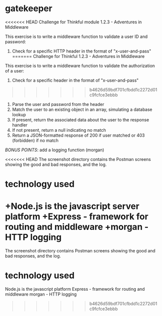 gatekeeper
==========
<<<<<<< HEAD
Challenge for Thinkful module 1.2.3 - Adventures in Middleware

This exercise is to write a middleware function to validate a user ID and password:
1. Check for a specific HTTP header in the format of "x-user-and-pass"
=======
Challenge for Thinkful 1.2.3 - Adventures in Middleware

This exercise is to write a middleware function to validate the authorization of a user:
1. Check for a specific header in the format of "x-user-and-pass"
>>>>>>> b4626d59bdf701cfbdd1c2272d01c9fcfce3ebbb
1. Parse the user and password from the header
1. Match the user to an existing object in an array, simulating a database lookup
1. If present, return the associated data about the user to the response handler
1. If not present, return a null indicating no match
1. Return a JSON-formatted response of 200 if user matched or 403 (forbidden) if no match

*BONUS POINTS*: add a logging function (morgan)

<<<<<<< HEAD
The screenshot directory contains the Postman screens showing the good and bad responses, and the log.

technology used
===============
+Node.js is the javascript server platform
+Express - framework for routing and middleware
+morgan - HTTP logging
=======
The screenshot directory contains Postman screens showing the good and bad responses, and the log.

technology used
===============
Node.js is the javascript platform
Express - framework for routing and middleware
morgan - HTTP logging
>>>>>>> b4626d59bdf701cfbdd1c2272d01c9fcfce3ebbb
